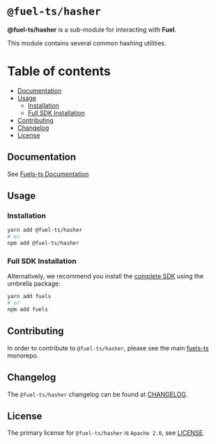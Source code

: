 # `@fuel-ts/hasher`

**@fuel-ts/hasher** is a sub-module for interacting with **Fuel**.

This module contains several common hashing utilities.

# Table of contents

- [Documentation](#documentation)
- [Usage](#usage)
  - [Installation](#installation)
  - [Full SDK Installation](#full-sdk-installation)
- [Contributing](#contributing)
- [Changelog](#changelog)
- [License](#license)

## Documentation

<!-- TODO: Replace this link with specific docs for this package if and when we re-introduce a API reference section to our docs -->

See [Fuels-ts Documentation](https://fuellabs.github.io/fuels-ts/)

## Usage

### Installation

```sh
yarn add @fuel-ts/hasher
# or
npm add @fuel-ts/hasher
```

### Full SDK Installation

Alternatively, we recommend you install the [complete SDK](https://github.com/FuelLabs/fuels-ts) using the umbrella package:

```sh
yarn add fuels
# or
npm add fuels
```

## Contributing

In order to contribute to `@fuel-ts/hasher`, please see the main [fuels-ts](https://github.com/FuelLabs/fuels-ts) monorepo.

## Changelog

The `@fuel-ts/hasher` changelog can be found at [CHANGELOG](./CHANGELOG.md).

## License

The primary license for `@fuel-ts/hasher` is `Apache 2.0`, see [LICENSE](./LICENSE).
